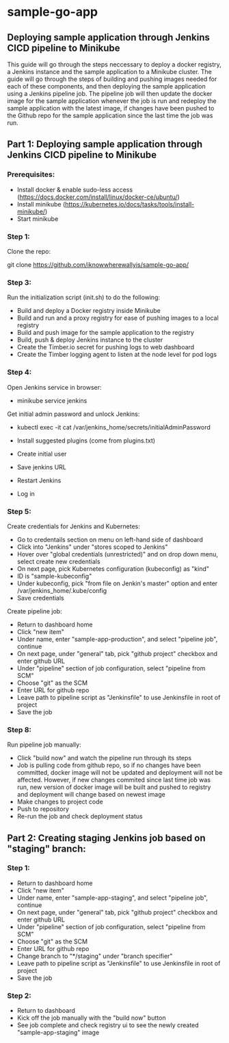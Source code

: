 # sample-go-app
## Deploying sample application through Jenkins CICD pipeline to Minikube

This guide will go through the steps neccessary to deploy a docker registry, a Jenkins instance and the sample application to a Minikube cluster. The guide will go through the steps of building and pushing images needed for each of these components, and then deploying the sample application using a Jenkins pipeline job. The pipeline job will then update the docker image for the sample application whenever the job is run and redeploy the sample application with the latest image, if changes have been pushed to the Github repo for the sample application since the last time the job was run.

## Part 1: Deploying sample application through Jenkins CICD pipeline to Minikube

### Prerequisites:

- Install docker & enable sudo-less access (https://docs.docker.com/install/linux/docker-ce/ubuntu/)
- Install minikube (https://kubernetes.io/docs/tasks/tools/install-minikube/)
- Start minikube

### Step 1: 

Clone the repo: 

git clone https://github.com/iknowwherewallyis/sample-go-app/ 

### Step 3: 

Run the initialization script (init.sh) to do the following:
- Build and deploy a Docker registry inside Minikube
- Build and run and a proxy registry for ease of pushing images to a local registry
- Build and push image for the sample application to the registry
- Build, push & deploy Jenkins instance to the cluster
- Create the Timber.io secret for pushing logs to web dashboard
- Create the Timber logging agent to listen at the node level for pod logs

### Step 4:

Open Jenkins service in browser:
- minikube service jenkins

Get initial admin password and unlock Jenkins:
- kubectl exec -it <jenkins-pod-id> cat /var/jenkins_home/secrets/initialAdminPassword

- Install suggested plugins (come from plugins.txt) 

- Create initial user

- Save jenkins URL 

- Restart Jenkins

- Log in

### Step 5:

Create credentials for Jenkins and Kubernetes:

- Go to credentails section on menu on left-hand side of dashboard
- Click into "Jenkins" under "stores scoped to Jenkins"
- Hover over "global credentials (unrestricted)" and on drop down menu, select create new credentials
- On next page, pick Kubernetes configuration (kubeconfig) as "kind"
- ID is "sample-kubeconfig"
- Under kubeconfig, pick "from file on Jenkin's master" option and enter /var/jenkins_home/.kube/config
- Save credentials

Create pipeline job:

- Return to dashboard home
- Click "new item"
- Under name, enter "sample-app-production", and select "pipeline job", continue
- On next page, under "general" tab, pick "github project" checkbox and enter github URL
- Under "pipeline" section of job configuration, select "pipeline from SCM"
- Choose "git" as the SCM
- Enter URL for github repo
- Leave path to pipeline script as "Jenkinsfile" to use Jenkinsfile in root of project
- Save the job

### Step 8:

Run pipeline job manually:

- Click "build now" and watch the pipeline run through its steps
- Job is pulling code from github repo, so if no changes have been committed, docker image will not be updated and deployment will not be affected. However, if new changes commited since last time job was run, new version of docker image will be built and pushed to registry and deployment will change based on newest image
- Make changes to project code
- Push to repository
- Re-run the job and check deployment status

## Part 2: Creating staging Jenkins job based on "staging" branch:

### Step 1:

- Return to dashboard home
- Click "new item"
- Under name, enter "sample-app-staging", and select "pipeline job", continue
- On next page, under "general" tab, pick "github project" checkbox and enter github URL
- Under "pipeline" section of job configuration, select "pipeline from SCM"
- Choose "git" as the SCM
- Enter URL for github repo
- Change branch to "*/staging" under "branch specifier"
- Leave path to pipeline script as "Jenkinsfile" to use Jenkinsfile in root of project
- Save the job


### Step 2:

- Return to dashboard
- Kick off the job manually with the "build now" button
- See job complete and check registry ui to see the newly created "sample-app-staging" image




